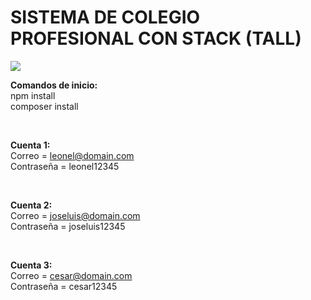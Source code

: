# SISTEMA DE COLEGIO PROFESIONAL CON STACK (TALL)

<img style='height=200px' src="https://i.ytimg.com/vi/cgofG-VxdAs/maxresdefault.jpg"></img>

**Comandos de inicio:** <br>
npm install <br>
composer install <br>

<br>

**Cuenta 1:** <br>
Correo = leonel@domain.com <br>
Contraseña = leonel12345 <br>

<br>

**Cuenta 2:** <br>
Correo = joseluis@domain.com <br>
Contraseña = joseluis12345 <br>

<br>

**Cuenta 3:** <br>
Correo = cesar@domain.com <br>
Contraseña = cesar12345 <br>

